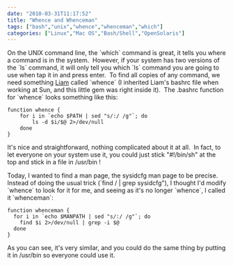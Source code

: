 ```yaml
---
date: "2010-03-31T11:17:52"
title: "Whence and Whenceman"
tags: ["bash","unix","whence","whenceman","which"]
categories: ["Linux","Mac OS","Bash/Shell","OpenSolaris"]
---
```


On the UNIX command line, the \`which\` command is great, it tells you where a command is in the system.  However, if your system has two versions of the \`ls\` command, it will only tell you which \`ls\` command you are going to use when tap it in and press enter.  To find all copies of any command, we need something [Liam][1] called \`whence\` (I inherited Liam's bashrc file when working at Sun, and this little gem was right inside it).  The .bashrc function for \`whence\` looks something like this: 
 
```
function whence {
    for i in `echo $PATH | sed "s/:/ /g"`; do
        ls -d $i/$@ 2>/dev/null
    done
}
```
 
It's nice and straightforward, nothing complicated about it at all.  In fact, to let everyone on your system use it, you could just stick "#!/bin/sh" at the top and stick in a file in /usr/bin ! 
 
Today, I wanted to find a man page, the sysidcfg man page to be precise.  Instead of doing the usual trick (\`find / | grep sysidcfg"), I thought I'd modify \`whence\` to look for it for me, and seeing as it's no longer \`whence\`, I called it \`whenceman\`: 
 
```
function whenceman {
  for i in `echo $MANPATH | sed "s/:/ /g"`; do
    find $i 2>/dev/null | grep -i $@
  done
}
```
 
As you can see, it's very similar, and you could do the same thing by putting it in /usr/bin so everyone could use it.

  [1]: http://lamsey.co.uk/journal.htm
